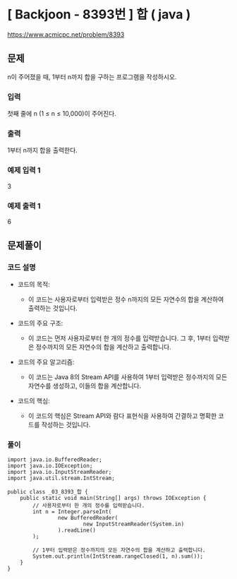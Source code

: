 # \[ Backjoon - 8393번 \] 합 ( java )
https://www.acmicpc.net/problem/8393
## 문제

n이 주어졌을 때, 1부터 n까지 합을 구하는 프로그램을 작성하시오.

### 입력
첫째 줄에 n (1 ≤ n ≤ 10,000)이 주어진다.

### 출력
1부터 n까지 합을 출력한다.

### 예제 입력 1 
3

### 예제 출력 1 
6

## 문제풀이
### 코드 설명
- 코드의 목적:
    
    - 이 코드는 사용자로부터 입력받은 정수 n까지의 모든 자연수의 합을 계산하여 출력하는 것입니다.
- 코드의 주요 구조:
    
    - 이 코드는 먼저 사용자로부터 한 개의 정수를 입력받습니다. 그 후, 1부터 입력받은 정수까지의 모든 자연수의 합을 계산하고 출력합니다.
- 코드의 주요 알고리즘:
    
    - 이 코드는 Java 8의 Stream API를 사용하여 1부터 입력받은 정수까지의 모든 자연수를 생성하고, 이들의 합을 계산합니다.
- 코드의 핵심:
    
    - 이 코드의 핵심은 Stream API와 람다 표현식을 사용하여 간결하고 명확한 코드를 작성하는 것입니다.

### 풀이

```
import java.io.BufferedReader;
import java.io.IOException;
import java.io.InputStreamReader;
import java.util.stream.IntStream;

public class _03_8393_합 {
    public static void main(String[] args) throws IOException {
        // 사용자로부터 한 개의 정수를 입력받습니다.
        int n = Integer.parseInt(
                new BufferedReader(
                        new InputStreamReader(System.in)
                ).readLine()
        );

        // 1부터 입력받은 정수까지의 모든 자연수의 합을 계산하고 출력합니다.
        System.out.println(IntStream.rangeClosed(1, n).sum());
    }
}

```
